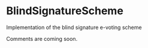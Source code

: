 # BlindSignatureScheme
Implementation of the blind signature e-voting scheme

Comments are coming soon. 
